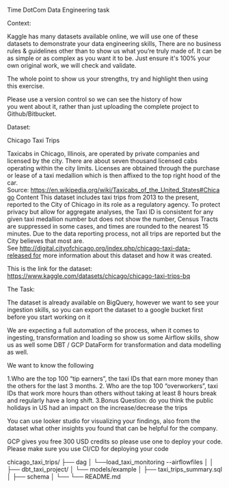 Time DotCom Data Engineering task 


Context:

Kaggle has many datasets available online, we will use one of these datasets to demonstrate your data engineering skills, There are no business rules & guidelines other than to show us what you’re truly made of. It can be as simple or as complex as you want it to be. Just ensure it's 100% your own original work, we will check and validate.

The whole point to show us your strengths, try and highlight then using this exercise.

Please use a version control so we can see the history of how you went about it, rather than just uploading the complete project to Github/Bitbucket.

Dataset: 

Chicago Taxi Trips

Taxicabs in Chicago, Illinois, are operated by private companies and licensed by the city. There are about seven thousand licensed cabs operating within the city limits. Licenses are obtained through the purchase or lease of a taxi medallion which is then affixed to the top right hood of the car. Source: https://en.wikipedia.org/wiki/Taxicabs_of_the_United_States#Chicago
Content
This dataset includes taxi trips from 2013 to the present, reported to the City of Chicago in its role as a regulatory agency. To protect privacy but allow for aggregate analyses, the Taxi ID is consistent for any given taxi medallion number but does not show the number, Census Tracts are suppressed in some cases, and times are rounded to the nearest 15 minutes. Due to the data reporting process, not all trips are reported but the City believes that most are. See http://digital.cityofchicago.org/index.php/chicago-taxi-data-released for more information about this dataset and how it was created.


This is the link for the dataset: 
https://www.kaggle.com/datasets/chicago/chicago-taxi-trips-bq

The Task:

The dataset is  already available on BigQuery, however we want to see your ingestion skills, so you can export the dataset to a google bucket first before you start working on it 

We are expecting a full automation of the process, when it comes to ingesting, transformation and loading so show us some Airflow skills, show us as well some DBT / GCP DataForm for transformation  and data modelling as well. 



We want to know the following 


1.Who are the top 100 “tip earners”, the taxi IDs that earn more money than the others for the last 3 months.
2. Who are the top 100 “overworkers”, taxi IDs that work more hours than others without taking at least 8 hours break and regularly have a long shift.
3.Bonus Question: do you think the public holidays in US had an impact on the increase/decrease the trips 


You can use looker studio for visualizing your findings, also from the dataset what other insights you found that can be helpful for the company. 

GCP gives you free 300 USD credits so please use one to deploy your code. Please make sure you use CI/CD for deploying your code







chicago_taxi_trips/
├── dag
│     └──load_taxi_monitoring --airflowfiles
│
│
├── dbt_taxi_project/
│    └── models/example
│            ├── taxi_trips_summary.sql
│            ├── schema
│            └── 
└── README.md



